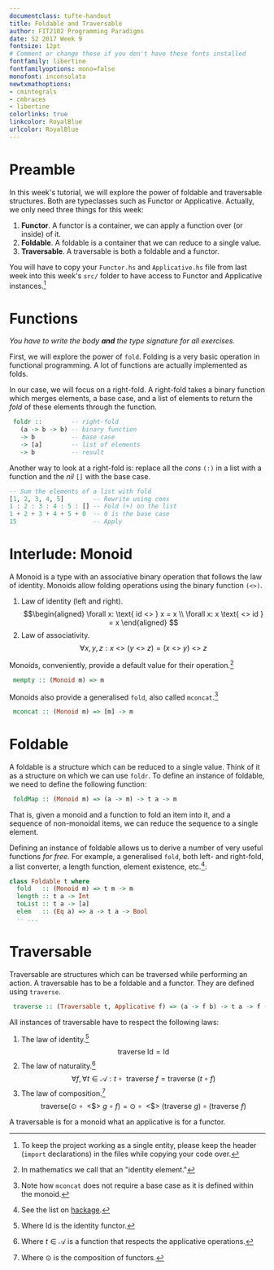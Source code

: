 ```yaml
---
documentclass: tufte-handout
title: Foldable and Traversable
author: FIT2102 Programming Paradigms
date: S2 2017 Week 9
fontsize: 12pt
# Comment or change these if you don't have these fonts installed
fontfamily: libertine
fontfamilyoptions: mono=false
monofont: inconsolata
newtxmathoptions:
- cmintegrals
- cmbraces
- libertine
colorlinks: true
linkcolor: RoyalBlue
urlcolor: RoyalBlue
---
```


# Preamble

In this week's tutorial, we will explore the power of foldable and traversable
structures. Both are typeclasses such as Functor or Applicative. Actually, we
only need three things for this week:

 1. **Functor**. A functor is a container, we can apply a function over (or
    inside) of it.
 2. **Foldable**. A foldable is a container that we can reduce to a single
    value.
 3. **Traversable**. A traversable is both a foldable and a functor.

You will have to copy your `Functor.hs` and `Applicative.hs` file from last
week into this week's `src/` folder to have access to Functor and Applicative
instances.[^7]

[^7]: To keep the project working as a single entity, please keep the header
    (`import` declarations) in the files while copying your code over.

# Functions

*You have to write the body **and** the type signature for all exercises.*

First, we will explore the power of `fold`. Folding is a very basic operation
in functional programming. A lot of functions are actually implemented as
folds.

In our case, we will focus on a right-fold. A right-fold takes a binary
function which merges elements, a base case, and a list of elements to return
the *fold* of these elements through the function.
```haskell
 foldr ::        -- right-fold
   (a -> b -> b) -- binary function
   -> b          -- base case
   -> [a]        -- list of elements
   -> b          -- result
```

Another way to look at a right-fold is: replace all the *cons* `(:)` in a list
with a function and the *nil* `[]` with the base case.

```haskell
-- Sum the elements of a list with fold
[1, 2, 3, 4, 5]        -- Rewrite using cons
1 : 2 : 3 : 4 : 5 : [] -- Fold (+) on the list
1 + 2 + 3 + 4 + 5 + 0  -- 0 is the base case
15                     -- Apply
```

# Interlude: Monoid

A Monoid is a type with an associative binary operation that follows the law of
identity. Monoids allow folding operations using the binary function `(<>)`.

 1. Law of identity (left and right).
 $$\begin{aligned}
     \forall x: \text{ id <> } x = x \\
     \forall x: x \text{ <> id } = x
 \end{aligned} $$
 2. Law of associativity.
 $$ \forall x, y, z: x \text{ <> } (y \text{ <> } z) = (x \text{ <> } y) \text{ <> } z $$

Monoids, conveniently, provide a default value for their operation.[^1]
```haskell
 mempty :: (Monoid m) => m
```

Monoids also provide a generalised `fold`, also called `mconcat`.[^2]
```haskell
 mconcat :: (Monoid m) => [m] -> m
```

[^1]: In mathematics we call that an "identity element."

[^2]: Note how `mconcat` does not require a base case as it is defined within
    the monoid.

# Foldable

A foldable is a structure which can be reduced to a single value. Think of it
as a structure on which we can use `foldr`. To define an instance of foldable,
we need to define the following function:
```haskell
 foldMap :: (Monoid m) => (a -> m) -> t a -> m
```

That is, given a monoid and a function to fold an item into it, and a sequence
of non-monoidal items, we can reduce the sequence to a single element.

Defining an instance of foldable allows us to derive a number of very useful
functions *for free.* For example, a generalised `fold`, both left- and
right-fold, a list converter, a length function, element existence, etc.[^3]:
```haskell
class Foldable t where
  fold   :: (Monoid m) => t m -> m
  length :: t a -> Int
  toList :: t a -> [a]
  elem   :: (Eq a) => a -> t a -> Bool
  -- ...
```

[^3]: See the list on
    [hackage](https://hackage.haskell.org/package/base-4.10.0.0/docs/Data-Foldable.html).

# Traversable

Traversable are structures which can be traversed while performing an action. A
traversable has to be a foldable and a functor. They are defined using
`traverse`.
```haskell
 traverse :: (Traversable t, Applicative f) => (a -> f b) -> t a -> f (t b)
```

All instances of traversable have to respect the following laws:

 1. The law of identity.[^4]
    $$ \text{traverse Id} = \text{Id} $$
 2. The law of naturality.[^5]
    $$ \forall f, \forall t \in \mathcal{A}: t \circ \text{ traverse } f = \text{traverse } (t \circ f) $$
 3. The law of composition.[^6]
    $$ \text{traverse} (\odot \circ \text{ <\$> } g \circ f) = \odot \circ \text{ <\$> }(\text{traverse } g) \circ (\text{traverse } f) $$

[^5]: Where $t \in \mathcal{A}$ is a function that respects the applicative
    operations.

[^4]: Where Id is the identity functor.

[^6]: Where $\odot$ is the composition of functors.

A traversable is for a monoid what an applicative is for a functor.
